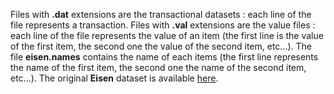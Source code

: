 Files with **.dat** extensions are the transactional datasets : each line of the file represents a transaction.
Files with **.val** extensions are the value files : each line of the file represents the value of an item (the first line is the value of the first item, the second one the value of the second item, etc...).
The file **eisen.names** contains the name of each items (the first line represents the name of the first item, the second one the name of the second item, etc...).
The original **Eisen** dataset is available [here](https://www.i3s.unice.fr/~pasquier/web/?Research_Activities___Dataset_Downloads___Eisen_et_al._Yeast).